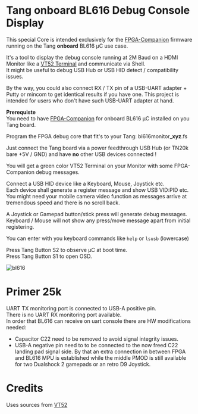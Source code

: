 # Tang onboard BL616 Debug Console Display

This special Core is intended exclusively for the [FPGA-Companion](https://github.com/MiSTle-Dev/FPGA-Companion) firmware running on the Tang **onboard** BL616 µC use case.

It's a tool to display the debug console running at 2M Baud on a HDMI Monitor like a [VT52 Terminal](https://en.wikipedia.org/wiki/VT52) and communicate via Shell.  
It might be useful to debug USB Hub or USB HID detect / compatibility issues.  

By the way, you could also connect RX / TX pin of a USB-UART adapter + Putty or mincom to get identical results if you have one. This project is intended for users who don't have such USB-UART adapter at hand.  

**Prerequiste**  
You need to have [FPGA-Companion](https://github.com/MiSTle-Dev/FPGA-Companion/releases) for onboard BL616 µC installed on you Tang board.

Program the FPGA debug core that fit's to your Tang: bl616monitor_**xyz**.fs

Just connect the Tang board via a power feedthrough USB Hub (or TN20k bare +5V / GND) and have **no** other USB devices connected !

You will get a green color VT52 Terminal on your Monitor with some FPGA-Companion debug messages.  

Connect a USB HID device like a Keyboard, Mouse, Joystick etc.  
Each device shall generate a register message and show USB VID:PID etc.  
You might need your mobile camera video function as messages arrive at tremendous speed and there is no scroll back.

A Joystick or Gamepad button/stick press will generate debug messages.  
Keyboard / Mouse will not show any press/move message apart from initial registering.

You can enter with you keyboard commands like ``help`` or ``lsusb`` (lowercase)  

Press Tang Button S2 to observe µC at boot time.  
Press Tang Button S1 to open OSD.  

![bl616](\.assets/bl616_debug.png) 

# Primer 25k
UART TX monitoring port is connected to USB-A positive pin.  
There is no UART RX monitoring port available.  
In order that BL616 can receive on uart console there are HW modifications needed:  

* Capacitor C22 need to be removed to avoid signal integrity issues.  
* USB-A negative pin need to to be connected to the now freed C22 landing pad signal side. By that an extra connection in between FPGA and BL616 MPU is established while the middle PMOD is still available for two Dualshock 2 gamepads or an retro D9 Joystick.

# Credits
Uses sources from [VT52](https://github.com/AndresNavarro82/vt52-fpga)

